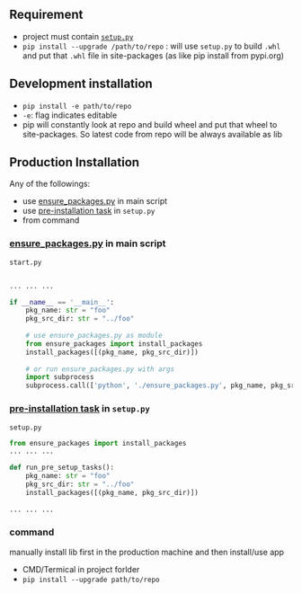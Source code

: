 ## Requirement
* project must contain [`setup.py`](/python-world/setup-py.md)
* `pip install --upgrade /path/to/repo` : will use `setup.py` to build `.whl` and put that `.whl` file in site-packages (as like pip install from pypi.org)

## Development installation
* `pip install -e path/to/repo`
* `-e`: flag indicates editable
* pip will constantly look at repo and build wheel and put that wheel to site-packages. So latest code from repo will be always available as lib 

## Production Installation
Any of the followings:
* use [ensure_packages.py](/python-world/ensure_packages.md) in main script
* use [pre-installation task](/python-world/pre-and-post-installation-scripts.md#pre-installation-script) in `setup.py`
* from command

### [ensure_packages.py](/python-world/ensure-packages.md#ensure-packages-module) in main script   
`start.py`
```python

... ... ...

if __name__ == '__main__':
    pkg_name: str = "foo"
    pkg_src_dir: str = "../foo"
    
    # use ensure_packages.py as module
    from ensure_packages import install_packages
    install_packages([(pkg_name, pkg_src_dir)])
    
    # or run ensure_packages.py with args
    import subprocess
    subprocess.call(['python', './ensure_packages.py', pkg_name, pkg_src_dir])
```

### [pre-installation task](/python-world/pre-and-post-installation-scripts.md#pre-installation-script) in `setup.py`
`setup.py`
```py
from ensure_packages import install_packages
... ... ...

def run_pre_setup_tasks():
    pkg_name: str = "foo"
    pkg_src_dir: str = "../foo"
    install_packages([(pkg_name, pkg_src_dir)])
    
... ... ...
```

### command
manually install lib first in the production machine and then install/use app
* CMD/Termical in project forlder
* `pip install --upgrade path/to/repo`
